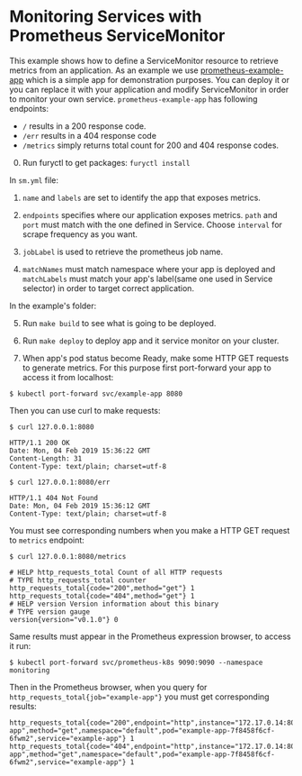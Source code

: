 # Monitoring Services with Prometheus ServiceMonitor

This example shows how to define a ServiceMonitor resource to retrieve metrics from an application. As an example we use [prometheus-example-app](https://github.com/brancz/prometheus-example-app) which is a simple app for demonstration purposes. You can deploy it or you can replace it with your application and modify ServiceMonitor in order to monitor your own service. `prometheus-example-app` has following endpoints:

- `/` results in a 200 response code. 
- `/err` results in a 404 response code
- `/metrics` simply returns total count for 200 and 404 response codes.


0. Run furyctl to get packages: `furyctl install`

In `sm.yml` file:

1. `name` and `labels` are set to identify the app that exposes metrics.

2.  `endpoints` specifies where our application exposes metrics. `path` and `port` must match with the one defined in Service. Choose `interval` for scrape frequency as you want.

3. `jobLabel`  is used to retrieve the prometheus job name.

4. `matchNames` must match namespace where your app is deployed and `matchLabels` must match your app's label(same one used in Service selector) in order to target correct application.

In the example's folder:

5. Run `make build` to see what is going to be deployed.

6. Run `make deploy` to deploy app and it service monitor on your cluster.

7. When app's pod status become Ready, make some HTTP GET requests to generate metrics. For this purpose first port-forward your app to access it from localhost:

`$ kubectl port-forward svc/example-app 8080`

Then you can use curl to make requests:

```
$ curl 127.0.0.1:8080

HTTP/1.1 200 OK
Date: Mon, 04 Feb 2019 15:36:22 GMT
Content-Length: 31
Content-Type: text/plain; charset=utf-8
```

```
$ curl 127.0.0.1:8080/err

HTTP/1.1 404 Not Found
Date: Mon, 04 Feb 2019 15:36:12 GMT
Content-Type: text/plain; charset=utf-8
```

You must see corresponding numbers when you make a HTTP GET request to `metrics` endpoint:

```
$ curl 127.0.0.1:8080/metrics

# HELP http_requests_total Count of all HTTP requests
# TYPE http_requests_total counter
http_requests_total{code="200",method="get"} 1
http_requests_total{code="404",method="get"} 1
# HELP version Version information about this binary
# TYPE version gauge
version{version="v0.1.0"} 0
```

Same results must appear in the Prometheus expression browser, to access it run:

`$ kubectl port-forward svc/prometheus-k8s 9090:9090 --namespace monitoring`

Then in the Prometheus browser, when you query for `http_requests_total{job="example-app"}` you must get corresponding results:

```
http_requests_total{code="200",endpoint="http",instance="172.17.0.14:8080",job="example-app",method="get",namespace="default",pod="example-app-7f8458f6cf-6fwm2",service="example-app"}	1
http_requests_total{code="404",endpoint="http",instance="172.17.0.14:8080",job="example-app",method="get",namespace="default",pod="example-app-7f8458f6cf-6fwm2",service="example-app"} 1
```
